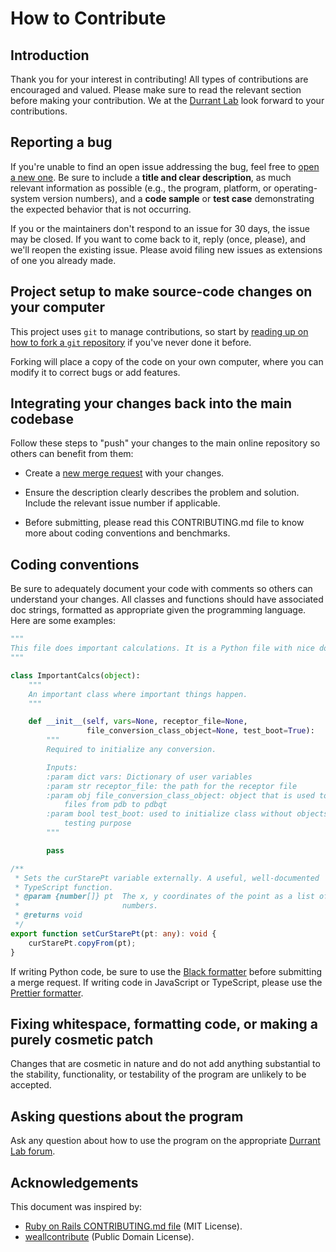 # How to Contribute

## Introduction

Thank you for your interest in contributing! All types of contributions are
encouraged and valued. Please make sure to read the relevant section before
making your contribution. We at the [Durrant Lab](http://durrantlab.com) look
forward to your contributions.

## Reporting a bug

<!-- * **Do not open up a GitHub issue if the bug is a security vulnerability in
  Rails**, and instead to refer to our [security
  policy](https://rubyonrails.org/security/).

* **Ensure the bug was not already reported** by searching on GitHub under
  [Issues](https://github.com/rails/rails/issues). -->

If you're unable to find an open issue addressing the bug, feel free to [open
a new one](https://docs.gitlab.com/ee/user/project/issues/). Be sure to
include a **title and clear description**, as much relevant information as
possible (e.g., the program, platform, or operating-system version numbers),
and a **code sample** or **test case** demonstrating the expected behavior
that is not occurring.

If you or the maintainers don't respond to an issue for 30 days, the issue may
be closed. If you want to come back to it, reply (once, please), and we'll
reopen the existing issue. Please avoid filing new issues as extensions of one
you already made.

<!-- * If possible, use the relevant bug report templates to create the issue.
  Simply copy the content of the appropriate template into a .rb file, make
  the necessary changes to demonstrate the issue, and **paste the content into
  the issue description**:
  * [**Active Record** (models, database)
    issues](https://github.com/rails/rails/blob/master/guides/bug_report_templates/active_record_master.rb)
  * [**Action Pack** (controllers, routing)
    issues](https://github.com/rails/rails/blob/master/guides/bug_report_templates/action_controller_master.rb)
  * [**Generic template** for other
    issues](https://github.com/rails/rails/blob/master/guides/bug_report_templates/generic_master.rb)

* For more detailed information on submitting a bug report and creating an
  issue, visit our [reporting
  guidelines](https://edgeguides.rubyonrails.org/contributing_to_ruby_on_rails.html#reporting-an-issue). -->

## Project setup to make source-code changes on your computer

This project uses `git` to manage contributions, so start by [reading up on
how to fork a `git`
repository](https://docs.gitlab.com/ee/user/project/repository/forking_workflow.html#creating-a-fork)
if you've never done it before.

Forking will place a copy of the code on your own computer, where you can
modify it to correct bugs or add features.

## Integrating your changes back into the main codebase

Follow these steps to "push" your changes to the main online repository so
others can benefit from them:

* Create a [new merge
  request](https://docs.gitlab.com/ee/user/project/merge_requests/creating_merge_requests.html)
  with your changes.

* Ensure the description clearly describes the problem and solution. Include
  the relevant issue number if applicable.

* Before submitting, please read this CONTRIBUTING.md file to know more about
  coding conventions and benchmarks.

## Coding conventions

Be sure to adequately document your code with comments so others can
understand your changes. All classes and functions should have associated doc
strings, formatted as appropriate given the programming language. Here are
some examples:

```python
"""
This file does important calculations. It is a Python file with nice doc strings.
"""

class ImportantCalcs(object):
    """
    An important class where important things happen.
    """

    def __init__(self, vars=None, receptor_file=None,
                 file_conversion_class_object=None, test_boot=True):
        """
        Required to initialize any conversion.

        Inputs:
        :param dict vars: Dictionary of user variables
        :param str receptor_file: the path for the receptor file
        :param obj file_conversion_class_object: object that is used to convert
            files from pdb to pdbqt
        :param bool test_boot: used to initialize class without objects for
            testing purpose
        """

        pass
```

```typescript
/**
 * Sets the curStarePt variable externally. A useful, well-documented
 * TypeScript function.
 * @param {number[]} pt  The x, y coordinates of the point as a list of
 *                       numbers.
 * @returns void
 */
export function setCurStarePt(pt: any): void {
    curStarePt.copyFrom(pt);
}
```

If writing Python code, be sure to use the [Black
formatter](https://black.readthedocs.io/en/stable/) before submitting a merge
request. If writing code in JavaScript or TypeScript, please use the [Prettier
formatter](https://marketplace.visualstudio.com/items?itemName=esbenp.prettier-vscode).

## Fixing whitespace, formatting code, or making a purely cosmetic patch

Changes that are cosmetic in nature and do not add anything substantial to the
stability, functionality, or testability of the program are unlikely to be
accepted.

<!-- #### **Do you intend to add a new feature or change an existing one?**

* Suggest your change in the [rubyonrails-core mailing
  list](https://groups.google.com/forum/?fromgroups#!forum/rubyonrails-core)
  and start writing code.

* Do not open an issue on GitHub until you have collected positive feedback
  about the change. GitHub issues are primarily intended for bug reports and
  fixes. -->

## Asking questions about the program

Ask any question about how to use the program on the appropriate [Durrant Lab
forum](http://durrantlab.com/forums/).

<!-- #### **Do you want to contribute to the Rails documentation?**

* Please read [Contributing to the Rails
  Documentation](https://edgeguides.rubyonrails.org/contributing_to_ruby_on_rails.html#contributing-to-the-rails-documentation). -->

<!-- This program is a volunteer effort. We encourage you to pitch in and join the
team!

Thanks!

Durrant Lab Team -->

## Acknowledgements

This document was inspired by:

* [Ruby on Rails CONTRIBUTING.md
  file](https://raw.githubusercontent.com/rails/rails/master/CONTRIBUTING.md)
  (MIT License).
* [weallcontribute](https://github.com/WeAllJS/weallcontribute/blob/latest/CONTRIBUTING.md)
  (Public Domain License).
